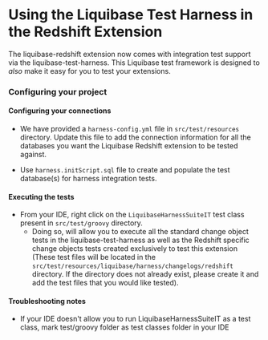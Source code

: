 # Using the Liquibase Test Harness in the Redshift Extension
The liquibase-redshift extension now comes with integration test support via the liquibase-test-harness.
This Liquibase test framework is designed to *also* make it easy for you to test your extensions.

### Configuring your project

#### Configuring your connections

- We have provided a `harness-config.yml` file in `src/test/resources` directory.
Update this file to add the connection information for all the databases you want the Liquibase Redshift extension to be tested against.

- Use `harness.initScript.sql` file to create and populate the test database(s) for harness integration tests.

#### Executing the tests
- From your IDE, right click on the `LiquibaseHarnessSuiteIT` test class present in `src/test/groovy` directory.
  - Doing so, will allow you to execute all the standard change object tests in the liquibase-test-harness as well as the
Redshift specific change objects tests created exclusively to test this extension (These test files will be located in the
`src/test/resources/liquibase/harness/changelogs/redshift` directory. If the directory does not already exist, please create
    it and add the test files that you would like tested).

#### Troubleshooting notes
- If your IDE doesn't allow you to run LiquibaseHarnessSuiteIT as a test class, mark test/groovy folder as test classes folder in your IDE
